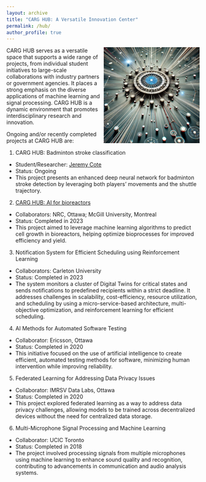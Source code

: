 ```yaml
---
layout: archive
title: "CARG HUB: A Versatile Innovation Center"
permalink: /hub/
author_profile: true
---
```

<div style="float: right; margin: 0 0 10px 10px;">
  <img src="/images/hub.png" alt="HUB projects" width="250"/>
</div>

CARG HUB serves as a versatile space that supports a wide range of projects, from individual student initiatives to large-scale collaborations with industry partners or government agencies. It places a strong emphasis on the diverse applications of machine learning and signal processing. CARG HUB is a dynamic environment that promotes interdisciplinary research and innovation.

Ongoing and/or recently completed projects at CARG HUB are:

1. CARG HUB: Badminton stroke classification
- Student/Researcher: [Jeremy Cote](https://carg-uottawa.github.io/people/jeremy_cote/)
- Status: Ongoing
- This project presents an enhanced deep neural network for badminton stroke detection by leveraging both players’ movements and the shuttle trajectory.

2. [CARG HUB: AI for bioreactors](/hub/hub-1)
- Collaborators: NRC, Ottawa; McGill University, Montreal
- Status: Completed in 2023
- This project aimed to leverage machine learning algorithms to predict cell growth in bioreactors, helping optimize bioprocesses for improved efficiency and yield.

3. Notification System for Efficient Scheduling using Reinforcement Learning
- Collaborators: Carleton University
- Status: Completed in 2023
- The system monitors a cluster of Digital Twins for critical states and sends notifications to predefined recipients within a strict deadline. It addresses challenges in scalability, cost-efficiency, resource utilization, and scheduling by using a micro-service-based architecture, multi-objective optimization, and reinforcement learning for efficient scheduling.

4. AI Methods for Automated Software Testing
- Collaborator: Ericsson, Ottawa
- Status: Completed in 2020
- This initiative focused on the use of artificial intelligence to create efficient, automated testing methods for software, minimizing human intervention while improving reliability.

5. Federated Learning for Addressing Data Privacy Issues
- Collaborator: IMRSV Data Labs, Ottawa
- Status: Completed in 2020
- This project explored federated learning as a way to address data privacy challenges, allowing models to be trained across decentralized devices without the need for centralized data storage.

6. Multi-Microphone Signal Processing and Machine Learning
- Collaborator: UCIC Toronto
- Status: Completed in 2018
- The project involved processing signals from multiple microphones using machine learning to enhance sound quality and recognition, contributing to advancements in communication and audio analysis systems.
